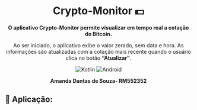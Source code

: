 <h1 align="center">Crypto-Monitor 💵</h1>

<p align="center">
  <b>O aplicativo Crypto-Monitor permite visualizar em tempo real a cotação do Bitcoin.</b>
</p>

<p align="center">
    Ao ser iniciado, o aplicativo exibe o valor zerado, sem data e hora. As informações são atualizadas com a cotação mais recente quando o usuário clica no botão <b>“Atualizar”</b>.
</p>

<p align="center">
  <img alt="Kotlin" src="https://img.shields.io/badge/Kotlin-7F52FF?style=for-the-badge&logo=kotlin&logoColor=white">
  <img alt="Android" src="https://img.shields.io/badge/Android-3DDC84?style=for-the-badge&logo=android&logoColor=white">
</p>

<p align="center">
  <b>Amanda Dantas de Souza- RM552352</b>
</p>

## 📱 Aplicação:
